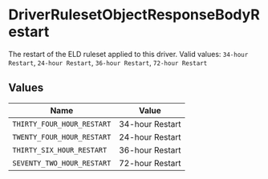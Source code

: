 # DriverRulesetObjectResponseBodyRestart

The restart of the ELD ruleset applied to this driver.  Valid values: `34-hour Restart`, `24-hour Restart`, `36-hour Restart`, `72-hour Restart`


## Values

| Name                       | Value                      |
| -------------------------- | -------------------------- |
| `THIRTY_FOUR_HOUR_RESTART` | 34-hour Restart            |
| `TWENTY_FOUR_HOUR_RESTART` | 24-hour Restart            |
| `THIRTY_SIX_HOUR_RESTART`  | 36-hour Restart            |
| `SEVENTY_TWO_HOUR_RESTART` | 72-hour Restart            |